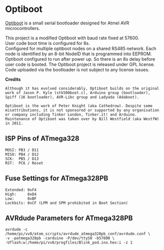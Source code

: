 # Optiboot

[Optiboot](https://github.com/Optiboot/optiboot) is a small serial bootloader designed for Atmel AVR microcontrollers.

This project is a modified Optiboot with baud rate fixed at 57600.  
User code boot time is configured for 8s.  
Configured for multiple optiboot nodes on a shared RS485 network. Each node is identified by an 8-bit NodeID that is programmed into
EEPROM.  
Optiboot configured to run after power up. So there is an 8s delay before user code is booted.
The Optiboot project is released under GPL license.
Code uploaded via the bootloader is not subject to any license issues.

**Credits**
```
Although it has evolved considerably, Optiboot builds on the original work of Jason P. Kyle (stk500boot.c), Arduino group (bootloader), Spiff (1K bootloader), AVR-Libc group and Ladyada (Adaboot).

Optiboot is the work of Peter Knight (aka Cathedrow). Despite some misattributions, it is not sponsored or supported by any organisation or company including Tinker London, Tinker.it! and Arduino.
Maintenance of Optiboot was taken over by Bill Westfield (aka WestfW) in 2011.
```

## ISP Pins of ATmega328
```
MOSI: PB3 / D11
MISO: PB4 / D12
SCK:  PB5 / D13
RST:  PC6 / Reset
```

## Fuse Settings for ATmega328PB
```
Extended: 0xF4
High:     0xD4
Low:      0xBF
Lockbits: 0xCF (LPM and SPM prohibited in Boot Section)
```

## AVRdude Parameters for ATmega328PB
```
avrdude -c /home/pi/vv8/atom_scripts/avrdude_atmega328pb_conf/avrdude.conf \
-v -patmega328pb -carduino -P/dev/ttyS0 -b57600 \
-Uflash:w:/home/pi/vv8/progfiles/Blink_pod.ino.hex:i -z 1

```
